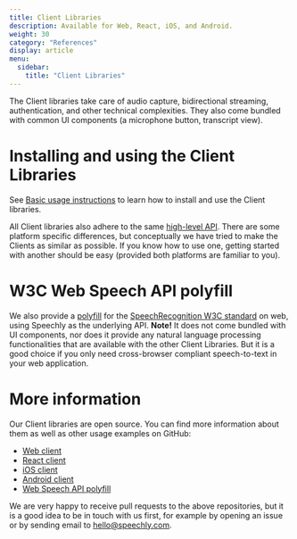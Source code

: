 ```yaml
---
title: Client Libraries
description: Available for Web, React, iOS, and Android.
weight: 30
category: "References"
display: article
menu:
  sidebar:
    title: "Client Libraries"
---
```

The Client libraries take care of audio capture, bidirectional streaming, authentication, and other technical complexities. They also come bundled with common UI components (a microphone button, transcript view).

# Installing and using the Client Libraries
See [Basic usage instructions](usage) to learn how to install and use the Client libraries.

All Client libraries also adhere to the same [high-level API](client-api-reference). There are some platform specific differences, but conceptually we have tried to make the Clients as similar as possible. If you know how to use one, getting started with another should be easy (provided both platforms are familiar to you).

# W3C Web Speech API polyfill
We also provide a [polyfill](https://github.com/speechly/speech-recognition-polyfill) for the [SpeechRecognition W3C standard](https://wicg.github.io/speech-api/) on web, using Speechly as the underlying API. **Note!** It does not come bundled with UI components, nor does it provide any natural language processing functionalities that are available with the other Client Libraries. But it is a good choice if you only need cross-browser compliant speech-to-text in your web application.

# More information
Our Client libraries are open source. You can find more information about them as well as other usage examples on GitHub:
- [Web client](https://github.com/speechly/browser-client)
- [React client](https://github.com/speechly/react-client)
- [iOS client](https://github.com/speechly/ios-client)
- [Android client](https://github.com/speechly/android-client)
- [Web Speech API polyfill](https://github.com/speechly/speech-recognition-polyfill)

We are very happy to receive pull requests to the above repositories, but it is a good idea to be in touch with us first, for example by opening an issue or by sending email to hello@speechly.com.
